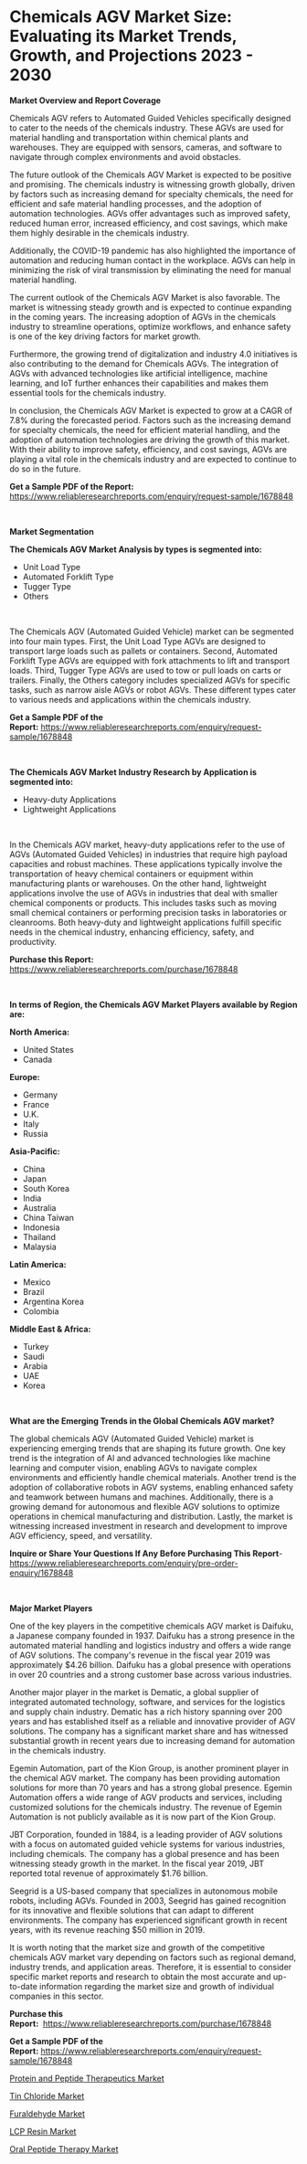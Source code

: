 <p><h1>Chemicals AGV Market Size: Evaluating its Market Trends, Growth, and Projections 2023 - 2030</h1></p><p><strong>Market Overview and Report Coverage</strong></p>
<p><p>Chemicals AGV refers to Automated Guided Vehicles specifically designed to cater to the needs of the chemicals industry. These AGVs are used for material handling and transportation within chemical plants and warehouses. They are equipped with sensors, cameras, and software to navigate through complex environments and avoid obstacles.</p><p>The future outlook of the Chemicals AGV Market is expected to be positive and promising. The chemicals industry is witnessing growth globally, driven by factors such as increasing demand for specialty chemicals, the need for efficient and safe material handling processes, and the adoption of automation technologies. AGVs offer advantages such as improved safety, reduced human error, increased efficiency, and cost savings, which make them highly desirable in the chemicals industry.</p><p>Additionally, the COVID-19 pandemic has also highlighted the importance of automation and reducing human contact in the workplace. AGVs can help in minimizing the risk of viral transmission by eliminating the need for manual material handling.</p><p>The current outlook of the Chemicals AGV Market is also favorable. The market is witnessing steady growth and is expected to continue expanding in the coming years. The increasing adoption of AGVs in the chemicals industry to streamline operations, optimize workflows, and enhance safety is one of the key driving factors for market growth.</p><p>Furthermore, the growing trend of digitalization and industry 4.0 initiatives is also contributing to the demand for Chemicals AGVs. The integration of AGVs with advanced technologies like artificial intelligence, machine learning, and IoT further enhances their capabilities and makes them essential tools for the chemicals industry.</p><p>In conclusion, the Chemicals AGV Market is expected to grow at a CAGR of 7.8% during the forecasted period. Factors such as the increasing demand for specialty chemicals, the need for efficient material handling, and the adoption of automation technologies are driving the growth of this market. With their ability to improve safety, efficiency, and cost savings, AGVs are playing a vital role in the chemicals industry and are expected to continue to do so in the future.</p></p>
<p><strong>Get a Sample PDF of the Report:</strong> <a href="https://www.reliableresearchreports.com/enquiry/request-sample/1678848">https://www.reliableresearchreports.com/enquiry/request-sample/1678848</a></p>
<p>&nbsp;</p>
<p><strong>Market Segmentation</strong></p>
<p><strong>The Chemicals AGV Market Analysis by types is segmented into:</strong></p>
<p><ul><li>Unit Load Type</li><li>Automated Forklift Type</li><li>Tugger Type</li><li>Others</li></ul></p>
<p>&nbsp;</p>
<p><p>The Chemicals AGV (Automated Guided Vehicle) market can be segmented into four main types. First, the Unit Load Type AGVs are designed to transport large loads such as pallets or containers. Second, Automated Forklift Type AGVs are equipped with fork attachments to lift and transport loads. Third, Tugger Type AGVs are used to tow or pull loads on carts or trailers. Finally, the Others category includes specialized AGVs for specific tasks, such as narrow aisle AGVs or robot AGVs. These different types cater to various needs and applications within the chemicals industry.</p></p>
<p><strong>Get a Sample PDF of the Report:</strong>&nbsp;<a href="https://www.reliableresearchreports.com/enquiry/request-sample/1678848">https://www.reliableresearchreports.com/enquiry/request-sample/1678848</a></p>
<p>&nbsp;</p>
<p><strong>The Chemicals AGV Market Industry Research by Application is segmented into:</strong></p>
<p><ul><li>Heavy-duty Applications</li><li>Lightweight Applications</li></ul></p>
<p>&nbsp;</p>
<p><p>In the Chemicals AGV market, heavy-duty applications refer to the use of AGVs (Automated Guided Vehicles) in industries that require high payload capacities and robust machines. These applications typically involve the transportation of heavy chemical containers or equipment within manufacturing plants or warehouses. On the other hand, lightweight applications involve the use of AGVs in industries that deal with smaller chemical components or products. This includes tasks such as moving small chemical containers or performing precision tasks in laboratories or cleanrooms. Both heavy-duty and lightweight applications fulfill specific needs in the chemical industry, enhancing efficiency, safety, and productivity.</p></p>
<p><strong>Purchase this Report:</strong>&nbsp; <a href="https://www.reliableresearchreports.com/purchase/1678848">https://www.reliableresearchreports.com/purchase/1678848</a></p>
<p>&nbsp;</p>
<p><strong>In terms of Region, the Chemicals AGV Market Players available by Region are:</strong></p>
<p>
    <p> <strong> North America: </strong>
        <ul>
            <li>United States</li>
            <li>Canada</li>
        </ul>
        </p> 
    <p> <strong> Europe: </strong>
        <ul>
            <li>Germany</li>
            <li>France</li>
            <li>U.K.</li>
            <li>Italy</li>
            <li>Russia</li>
        </ul>
        </p> 
    <p> <strong> Asia-Pacific: </strong>
        <ul>
            <li>China</li>
            <li>Japan</li>
            <li>South Korea</li>
            <li>India</li>
            <li>Australia</li>
            <li>China Taiwan</li>
            <li>Indonesia</li>
            <li>Thailand</li>
            <li>Malaysia</li>
        </ul>
        </p> 
    <p> <strong> Latin America: </strong>
        <ul>
            <li>Mexico</li>
            <li>Brazil</li>
            <li>Argentina Korea</li>
            <li>Colombia</li>
        </ul>
        </p> 
    <p> <strong> Middle East & Africa: </strong>
        <ul>
            <li>Turkey</li>
            <li>Saudi</li>
            <li>Arabia</li>
            <li>UAE</li>
            <li>Korea</li>
        </ul>
    </p>
    </p>
<p>&nbsp;</p>
<p><strong>What are the Emerging Trends in the Global Chemicals AGV market?</strong></p>
<p><p>The global chemicals AGV (Automated Guided Vehicle) market is experiencing emerging trends that are shaping its future growth. One key trend is the integration of AI and advanced technologies like machine learning and computer vision, enabling AGVs to navigate complex environments and efficiently handle chemical materials. Another trend is the adoption of collaborative robots in AGV systems, enabling enhanced safety and teamwork between humans and machines. Additionally, there is a growing demand for autonomous and flexible AGV solutions to optimize operations in chemical manufacturing and distribution. Lastly, the market is witnessing increased investment in research and development to improve AGV efficiency, speed, and versatility.</p></p>
<p><strong>Inquire or Share Your Questions If Any Before Purchasing This Report</strong>- <a href="https://www.reliableresearchreports.com/enquiry/pre-order-enquiry/1678848">https://www.reliableresearchreports.com/enquiry/pre-order-enquiry/1678848</a></p>
<p>&nbsp;</p>
<p><strong>Major Market Players</strong></p>
<p><p>One of the key players in the competitive chemicals AGV market is Daifuku, a Japanese company founded in 1937. Daifuku has a strong presence in the automated material handling and logistics industry and offers a wide range of AGV solutions. The company's revenue in the fiscal year 2019 was approximately $4.26 billion. Daifuku has a global presence with operations in over 20 countries and a strong customer base across various industries.</p><p>Another major player in the market is Dematic, a global supplier of integrated automated technology, software, and services for the logistics and supply chain industry. Dematic has a rich history spanning over 200 years and has established itself as a reliable and innovative provider of AGV solutions. The company has a significant market share and has witnessed substantial growth in recent years due to increasing demand for automation in the chemicals industry.</p><p>Egemin Automation, part of the Kion Group, is another prominent player in the chemical AGV market. The company has been providing automation solutions for more than 70 years and has a strong global presence. Egemin Automation offers a wide range of AGV products and services, including customized solutions for the chemicals industry. The revenue of Egemin Automation is not publicly available as it is now part of the Kion Group.</p><p>JBT Corporation, founded in 1884, is a leading provider of AGV solutions with a focus on automated guided vehicle systems for various industries, including chemicals. The company has a global presence and has been witnessing steady growth in the market. In the fiscal year 2019, JBT reported total revenue of approximately $1.76 billion.</p><p>Seegrid is a US-based company that specializes in autonomous mobile robots, including AGVs. Founded in 2003, Seegrid has gained recognition for its innovative and flexible solutions that can adapt to different environments. The company has experienced significant growth in recent years, with its revenue reaching $50 million in 2019.</p><p>It is worth noting that the market size and growth of the competitive chemicals AGV market vary depending on factors such as regional demand, industry trends, and application areas. Therefore, it is essential to consider specific market reports and research to obtain the most accurate and up-to-date information regarding the market size and growth of individual companies in this sector.</p></p>
<p><strong>Purchase this Report:</strong>&nbsp;&nbsp;<a href="https://www.reliableresearchreports.com/purchase/1678848">https://www.reliableresearchreports.com/purchase/1678848</a></p>
<p></p>
<p><strong>Get a Sample PDF of the Report:</strong>&nbsp;<a href="https://www.reliableresearchreports.com/enquiry/request-sample/1678848">https://www.reliableresearchreports.com/enquiry/request-sample/1678848</a></p>
<p><p><a href="https://www.linkedin.com/pulse/protein-peptide-therapeutics-market-research-report-provides/">Protein and Peptide Therapeutics Market</a></p><p><a href="https://medium.com/@henrykihn/tin-chloride-market-size-growth-forecast-2023-2030-75debb8b41f7">Tin Chloride Market</a></p><p><a href="https://github.com/amonskiyk/Market-Research-Report-List-1/blob/main/furaldehyde-market.md">Furaldehyde Market</a></p><p><a href="https://medium.com/@jacesipes1996/lcp-resin-market-size-growth-forecast-2023-2030-02ccfeb3ae31">LCP Resin Market</a></p><p><a href="https://www.linkedin.com/pulse/oral-peptide-therapy-market-size-share-amp-trends-analysis/">Oral Peptide Therapy Market</a></p></p>